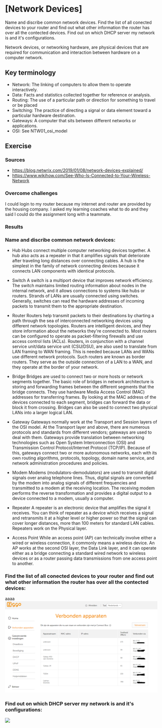 # [Network Devices]
Name and discribe common network devices. Find the list of all conected devices to your router and find out what other information the router has over all the contected devices. Find out on which DHCP server my network is and it's configurations.

Network devices, or networking hardware, are physical devices that are required for communication and interaction between hardware on a computer network.

## Key terminology
- Network: The linking of computers to allow them to operate interactively.
- Data: Facts and statistics collected together for reference or analysis.
- Routing: The use of a particular path or direction for something to travel or be placed
- Switching: The practice of directing a signal or data element toward a particular hardware destination.
- Gateways: A computer that sits between different networks or applications.
- OSI: See NTW01_osi_model

## Exercise
### Sources
- https://blog.netwrix.com/2019/01/08/network-devices-explained/
- https://www.wikihow.com/See-Who-Is-Connected-to-Your-Wireless-Network

### Overcome challenges
I could login to my router because my internet and router are provided by the housing company. I asked my learning coaches what to do and they said I could do the assignment long with a teammate.

### Results

### Name and discribe common network devices:

- Hub
Hubs connect multiple computer networking devices together. A hub also acts as a repeater in that it amplifies signals that deteriorate after traveling long distances over connecting cables. A hub is the simplest in the family of network connecting devices because it connects LAN components with identical protocols.

- Switch
A switch is a multiport device that improves network efficiency. The switch maintains limited routing information about nodes in the internal network, and it allows connections to systems like hubs or routers. Strands of LANs are usually connected using switches. Generally, switches can read the hardware addresses of incoming packets to transmit them to the appropriate destination.

- Router
Routers help transmit packets to their destinations by charting a path through the sea of interconnected networking devices using different network topologies. Routers are intelligent devices, and they store information about the networks they're connected to. Most routers can be configured to operate as packet-filtering firewalls and use access control lists (ACLs). Routers, in conjunction with a channel service unit/data service unit (CSU/DSU), are also used to translate from LAN framing to WAN framing. This is needed because LANs and WANs use different network protocols. Such routers are known as border routers. They serve as the outside connection of a LAN to a WAN, and they operate at the border of your network.


- Bridge
Bridges are used to connect two or more hosts or network segments together. The basic role of bridges in network architecture is storing and forwarding frames between the different segments that the bridge connects. They use hardware Media Access Control (MAC) addresses for transferring frames. By looking at the MAC address of the devices connected to each segment, bridges can forward the data or block it from crossing. Bridges can also be used to connect two physical LANs into a larger logical LAN.

- Gateway
Gateways normally work at the Transport and Session layers of the OSI model. At the Transport layer and above, there are numerous protocols and standards from different vendors; gateways are used to deal with them. Gateways provide translation between networking technologies such as Open System Interconnection (OSI) and Transmission Control Protocol/Internet Protocol (TCP/IP). Because of this, gateways connect two or more autonomous networks, each with its own routing algorithms, protocols, topology, domain name service, and network administration procedures and policies.

- Modem
Modems (modulators-demodulators) are used to transmit digital signals over analog telephone lines. Thus, digital signals are converted by the modem into analog signals of different frequencies and transmitted to a modem at the receiving location. The receiving modem performs the reverse transformation and provides a digital output to a device connected to a modem, usually a computer.

- Repeater
A repeater is an electronic device that amplifies the signal it receives. You can think of repeater as a device which receives a signal and retransmits it at a higher level or higher power so that the signal can cover longer distances, more than 100 meters for standard LAN cables. Repeaters work on the Physical layer.


- Access Point
While an access point (AP) can technically involve either a wired or wireless connection, it commonly means a wireless device. An AP works at the second OSI layer, the Data Link layer, and it can operate either as a bridge connecting a standard wired network to wireless devices or as a router passing data transmissions from one access point to another.


### Find the list of all conected devices to your router and find out what other information the router has over all the contected devices:

aaaa
![](./../../../00_includes/NTW-02_devices.png)


### Find out on which DHCP server my network is and it's configurations:

![](./screenshot_tcpip_4layers.png)